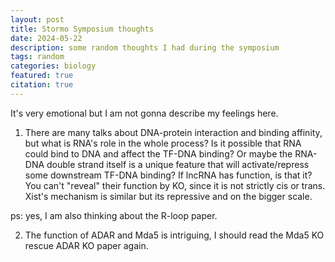 ```yaml
---
layout: post
title: Stormo Symposium thoughts
date: 2024-05-22
description: some random thoughts I had during the symposium
tags: random
categories: biology
featured: true
citation: true
---
```


It's very emotional but I am not gonna describe my feelings here.

1. There are many talks about DNA-protein interaction and binding affinity, but what is RNA's role in the whole process? Is it possible that RNA could bind to DNA and affect the TF-DNA binding? Or maybe the RNA-DNA double strand itself is a unique feature that will activate/repress some downstream TF-DNA binding? If lncRNA has function, is that it? You can't "reveal" their function by KO, since it is not strictly cis or trans. Xist's mechanism is similar but its repressive and on the bigger scale. 

ps: yes, I am also thinking about the R-loop paper. 

2. The function of ADAR and Mda5 is intriguing, I should read the Mda5 KO rescue ADAR KO paper again. 